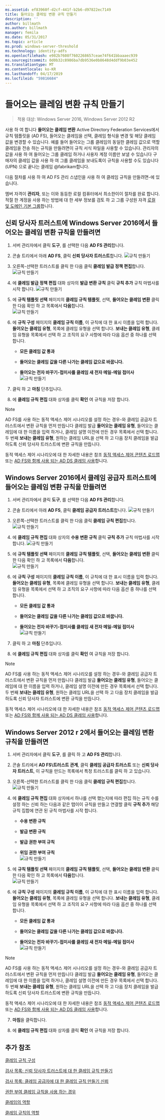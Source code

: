 ```yaml
---
ms.assetid: ef83960f-d2cf-441f-b2b6-d97822ec7149
title: 들어오는 클레임 변환 규칙 만들기
description: ''
author: billmath
ms.author: billmath
manager: femila
ms.date: 05/31/2017
ms.topic: article
ms.prod: windows-server-threshold
ms.technology: identity-adfs
ms.openlocfilehash: e982b7608f7602268657ceae74f641bbaaaec939
ms.sourcegitcommit: 0d0b32c8986ba7db9536e0b8648d4ddf9b03e452
ms.translationtype: MT
ms.contentlocale: ko-KR
ms.lasthandoff: 04/17/2019
ms.locfileid: "59816684"
---
```

# <a name="create-a-rule-to-transform-an-incoming-claim"></a>들어오는 클레임 변환 규칙 만들기

>적용 대상: Windows Server 2016, Windows Server 2012 R2

사용 하 여 합니다 **들어오는 클레임 변환** Active Directory Federation Services에서 규칙 템플릿을 \(AD FS\), 들어오는 클레임을 선택, 클레임 형식을 변경 및 해당 클레임 값을 변경할 수 있습니다. 예를 들어 들어오는 그룹 클레임의 동일한 클레임 값으로 역할 클레임을 전송 하는 규칙을 만들려면이 규칙 서식 파일을 사용할 수 있습니다. 관리자의 값을 사용 하 여 들어오는 그룹 클레임 하거나 사용자 계정 이름만 보낼 수 있습니다 구매자의 클레임 값을 사용 하 여 그룹 클레임을 보내도록이 규칙을 사용할 수도 있습니다 \(UPN\) 으로 끝나는 클레임 @fabrikam합니다.  
  
다음 절차를 사용 하 여 AD FS 관리 스냅인을 사용 하 여 클레임 규칙을 만들려면\-에 있습니다.  
  
멤버 자격이 **관리자**, 또는 이와 동등한 로컬 컴퓨터에서 최소한이이 절차를 완료 합니다.  적절 한 계정을 사용 하는 방법에 대 한 세부 정보를 검토 하 고 그룹 구성원 자격 [로컬 및 도메인 기본 그룹](https://go.microsoft.com/fwlink/?LinkId=83477)합니다. 

## <a name="to-create-a-rule-to-transform-an-incoming-claim-on-a-relying-party-trust-in-windows-server-2016"></a>신뢰 당사자 트러스트에 Windows Server 2016에서 들어오는 클레임 변환 규칙을 만들려면 

1.  서버 관리자에서 클릭 **도구**, 를 선택한 다음 **AD FS 관리**합니다.  
  
2.  콘솔 트리에서 아래 **AD FS**, 클릭 **신뢰 당사자 트러스트**합니다. 
![규칙 만들기](media/Create-a-Rule-to-Pass-Through-or-Filter-an-Incoming-Claim/claimrule9.PNG)  
  
3.  오른쪽\-선택한 트러스트를 클릭 한 다음 클릭 **클레임 발급 정책 편집**합니다.
![규칙 만들기](media/Create-a-Rule-to-Pass-Through-or-Filter-an-Incoming-Claim/claimrule10.PNG)   
  
4.  에 **클레임 발급 정책 편집** 대화 상자의 **발급 변환 규칙** 클릭 **규칙 추가** 규칙 마법사를 시작 합니다. 
![규칙 만들기](media/Create-a-Rule-to-Pass-Through-or-Filter-an-Incoming-Claim/claimrule11.PNG)    

5.  에 **규칙 템플릿 선택** 페이지의 **클레임 규칙 템플릿**, 선택, **들어오는 클레임 변환** 클릭 한 다음 확인 하 고 목록에서 **다음**합니다.  
![규칙 만들기](media/Create-a-Rule-to-Transform-an-Incoming-Claim/transform3.PNG)      

6.  에 **규칙 구성** 페이지의 **클레임 규칙 이름**, 이 규칙에 대 한 표시 이름을 입력 합니다. **들어오는 클레임 유형**, 목록에 클레임 유형을 선택 합니다. **보내는 클레임 유형**, 클레임 유형을 목록에서 선택 하 고 조직의 요구 사항에 따라 다음 옵션 중 하나를 선택 합니다.  
  
    -   **모든 클레임 값 통과**  
  
    -   **들어오는 클레임 값을 다른 나가는 클레임 값으로 바꿉니다.**  
  
    -   **들어오는 전자 바꾸기\-접미사를 클레임 새 전자 메일\-메일 접미사**  
![규칙 만들기](media/Create-a-Rule-to-Transform-an-Incoming-Claim/transform4.PNG)   

7.  클릭 하 고 **마침** 단추입니다.  
  
8.  에 **클레임 규칙 편집** 대화 상자를 클릭 **확인** 여 규칙을 저장 합니다.
  
> [!NOTE]  
> AD FS를 사용 하는 동적 액세스 제어 시나리오를 설정 하는 경우\-와 클레임 공급자 트러스트에서 변환 규칙을 먼저 만듭니다 클레임 발급 **들어오는 클레임 유형**, 들어오는 클레임에 대 한 이름을 입력 하거나, 클레임 설명 이전에 만든 경우 목록에서 선택 합니다. 두 번째 **보내는 클레임 유형**, 원하는 클레임 URL을 선택 하 고 다음 장치 클레임을 발급 하도록 신뢰 당사자 트러스트에 변환 규칙을 만듭니다.  
>   
> 동적 액세스 제어 시나리오에 대 한 자세한 내용은 참조 [동적 액세스 제어 콘텐츠 로드맵](../../solution-guides/dynamic-access-control--scenario-overview.md) 또는 [AD FS와 함께 사용 되는 AD DS 클레임 사용](https://technet.microsoft.com/library/hh831504.aspx)합니다. 

## <a name="to-create-a-rule-to-transform-an-incoming-claim-on-a-claims-provider-trust-in-windows-server-2016"></a>Windows Server 2016에서 클레임 공급자 트러스트에 들어오는 클레임 변환 규칙을 만들려면 
  
1.  서버 관리자에서 클릭 **도구**, 를 선택한 다음 **AD FS 관리**합니다.  
  
2.  콘솔 트리에서 아래 **AD FS**, 클릭 **클레임 공급자 트러스트**합니다. 
![규칙 만들기](media/Create-a-Rule-to-Pass-Through-or-Filter-an-Incoming-Claim/claimrule1.PNG)  
  
3.  오른쪽\-선택한 트러스트를 클릭 한 다음 클릭 **클레임 규칙 편집**합니다.
![규칙 만들기](media/Create-a-Rule-to-Pass-Through-or-Filter-an-Incoming-Claim/claimrule2.PNG)   
  
4.  에 **클레임 규칙 편집** 대화 상자의 **수용 변환 규칙** 클릭 **규칙 추가** 규칙 마법사를 시작 합니다.
![규칙 만들기](media/Create-a-Rule-to-Pass-Through-or-Filter-an-Incoming-Claim/claimrule3.PNG)    

5.  에 **규칙 템플릿 선택** 페이지의 **클레임 규칙 템플릿**, 선택, **들어오는 클레임 변환** 클릭 한 다음 확인 하 고 목록에서 **다음**합니다.  
![규칙 만들기](media/Create-a-Rule-to-Transform-an-Incoming-Claim/transform3.PNG)      

6.  에 **규칙 구성** 페이지의 **클레임 규칙 이름**, 이 규칙에 대 한 표시 이름을 입력 합니다. **들어오는 클레임 유형**, 목록에 클레임 유형을 선택 합니다. **보내는 클레임 유형**, 클레임 유형을 목록에서 선택 하 고 조직의 요구 사항에 따라 다음 옵션 중 하나를 선택 합니다.  
  
    -   **모든 클레임 값 통과**  
  
    -   **들어오는 클레임 값을 다른 나가는 클레임 값으로 바꿉니다.**  
  
    -   **들어오는 전자 바꾸기\-접미사를 클레임 새 전자 메일\-메일 접미사**  
![규칙 만들기](media/Create-a-Rule-to-Transform-an-Incoming-Claim/transform4.PNG)       

7.  클릭 하 고 **마침** 단추입니다.  
  
8.  에 **클레임 규칙 편집** 대화 상자를 클릭 **확인** 여 규칙을 저장 합니다.  

> [!NOTE]  
> AD FS를 사용 하는 동적 액세스 제어 시나리오를 설정 하는 경우\-와 클레임 공급자 트러스트에서 변환 규칙을 먼저 만듭니다 클레임 발급 **들어오는 클레임 유형**, 들어오는 클레임에 대 한 이름을 입력 하거나, 클레임 설명 이전에 만든 경우 목록에서 선택 합니다. 두 번째 **보내는 클레임 유형**, 원하는 클레임 URL을 선택 하 고 다음 장치 클레임을 발급 하도록 신뢰 당사자 트러스트에 변환 규칙을 만듭니다.  
>   
> 동적 액세스 제어 시나리오에 대 한 자세한 내용은 참조 [동적 액세스 제어 콘텐츠 로드맵](../../solution-guides/dynamic-access-control--scenario-overview.md) 또는 [AD FS와 함께 사용 되는 AD DS 클레임 사용](https://technet.microsoft.com/library/hh831504.aspx)합니다.   
  
## <a name="to-create-a-rule-to-transform-an-incoming-claim-in-windows-server-2012-r2"></a>Windows Server 2012 r 2에서 들어오는 클레임 변환 규칙을 만들려면 
  
1.  서버 관리자에서 클릭 **도구**, 를 클릭 하 고 **AD FS 관리**합니다.  
  
2.  콘솔 트리에서 **AD FS\\트러스트 관계**, 클릭 **클레임 공급자 트러스트** 또는 **신뢰 당사자 트러스트**, 이 규칙을 만드는 목록에서 특정 트러스트를 클릭 하 고 있습니다.  
  
3.  오른쪽\-선택한 트러스트를 클릭 한 다음 클릭 **클레임 규칙 편집**합니다.  
![규칙 만들기](media/Create-a-Rule-to-Pass-Through-or-Filter-an-Incoming-Claim/claimrule6.PNG) 
  
4.  에 **클레임 규칙 편집** 대화 상자에서 하나를 선택 했는지에 따라 편집 하는 규칙 수를 설정 하는 신뢰 하는 다음과 같은 탭이이 규칙을 만들고 연결할 클릭 **규칙 추가** 해당 규칙 집합에 연관 된 규칙 마법사를 시작 합니다.  
  
    -   **수용 변환 규칙**  
  
    -   **발급 변환 규칙**  
  
    -   **발급 권한 부여 규칙**  
  
    -   **위임 권한 부여 규칙**  
![규칙 만들기](media/Create-a-Rule-to-Permit-All-Users/permitall5.PNG)
  
5.  에 **규칙 템플릿 선택** 페이지의 **클레임 규칙 템플릿**, 선택, **들어오는 클레임 변환** 클릭 한 다음 확인 하 고 목록에서 **다음**합니다.  
![규칙 만들기](media/Create-a-Rule-to-Transform-an-Incoming-Claim/transform1.PNG)   

6.  에 **규칙 구성** 페이지의 **클레임 규칙 이름**, 이 규칙에 대 한 표시 이름을 입력 합니다. **들어오는 클레임 유형**, 목록에 클레임 유형을 선택 합니다. **보내는 클레임 유형**, 클레임 유형을 목록에서 선택 하 고 조직의 요구 사항에 따라 다음 옵션 중 하나를 선택 합니다.  
  
    -   **모든 클레임 값 통과**  
  
    -   **들어오는 클레임 값을 다른 나가는 클레임 값으로 바꿉니다.**  
  
    -   **들어오는 전자 바꾸기\-접미사를 클레임 새 전자 메일\-메일 접미사**  
![규칙 만들기](media/Create-a-Rule-to-Transform-an-Incoming-Claim/transform2.PNG)  

> [!NOTE]  
> AD FS를 사용 하는 동적 액세스 제어 시나리오를 설정 하는 경우\-와 클레임 공급자 트러스트에서 변환 규칙을 먼저 만듭니다 클레임 발급 **들어오는 클레임 유형**, 들어오는 클레임에 대 한 이름을 입력 하거나, 클레임 설명 이전에 만든 경우 목록에서 선택 합니다. 두 번째 **보내는 클레임 유형**, 원하는 클레임 URL을 선택 하 고 다음 장치 클레임을 발급 하도록 신뢰 당사자 트러스트에 변환 규칙을 만듭니다.  
>   
> 동적 액세스 제어 시나리오에 대 한 자세한 내용은 참조 [동적 액세스 제어 콘텐츠 로드맵](../../solution-guides/dynamic-access-control--scenario-overview.md) 또는 [AD FS와 함께 사용 되는 AD DS 클레임 사용](https://technet.microsoft.com/library/hh831504.aspx)합니다.  
  
7.  **마침**을 클릭합니다.  
  
8.  에 **클레임 규칙 편집** 대화 상자를 클릭 **확인** 여 규칙을 저장 합니다.  

## <a name="additional-references"></a>추가 참조 
[클레임 규칙 구성](Configure-Claim-Rules.md)  
 
[검사 목록: 신뢰 당사자 트러스트에 대 한 클레임 규칙 만들기](https://technet.microsoft.com/library/ee913578.aspx)  

[검사 목록: 클레임 공급자에 대 한 클레임 규칙 만들기 신뢰](https://technet.microsoft.com/library/ee913564.aspx)  
  
[권한 부여 클레임 규칙을 사용 하는 경우](../../ad-fs/technical-reference/When-to-Use-an-Authorization-Claim-Rule.md)  

[클레임의 역할](../../ad-fs/technical-reference/The-Role-of-Claims.md)  
  
[클레임 규칙의 역할](../../ad-fs/technical-reference/The-Role-of-Claim-Rules.md) 
